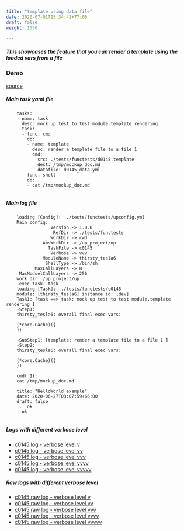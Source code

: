 ```yaml
---
title: "template using data file"
date: 2020-07-01T15:34:42+77:00
draft: false
weight: 1550

---
```


##### This showcases the feature that you can render a template using the loaded vars from a file


### Demo








[source](https://github.com/upcmd/up/blob/master/tests/functests/c0145.yml)

##### Main task yaml file
```
    tasks:
    - name: task
      desc: mock up test to test module.template rendering
      task:
      - func: cmd
        do:
        - name: template
          desc: render a template file to a file 1
          cmd:
            src: ./tests/functests/d0145.template
            dest: /tmp/mockup_doc.md
            datafile: d0145_data.yml
      - func: shell
        do:
        - cat /tmp/mockup_doc.md
    
```
##### Main log file
```
    loading [Config]:  ./tests/functests/upconfig.yml
    Main config:
                 Version -> 1.0.0
                  RefDir -> ./tests/functests
                 WorkDir -> cwd
              AbsWorkDir -> /up_project/up
                TaskFile -> c0145
                 Verbose -> vvv
              ModuleName -> thirsty_tesla6
               ShellType -> /bin/sh
           MaxCallLayers -> 8
     MaxModuelCallLayers -> 256
    work dir: /up_project/up
    -exec task: task
    loading [Task]:  ./tests/functests/c0145
    module: [thirsty_tesla6] instance id: [dev]
    Task1: [task ==> task: mock up test to test module.template rendering ]
    -Step1:
    thirsty_tesla6: overall final exec vars:
    
    (*core.Cache)({
    })
    
    ~SubStep1: [template: render a template file to a file 1 ]
    -Step2:
    thirsty_tesla6: overall final exec vars:
    
    (*core.Cache)({
    })
    
    cmd( 1):
    cat /tmp/mockup_doc.md
    
    title: "HelloWorld example"
    date: 2020-06-27T03:07:59+66:00
    draft: false
     .. ok
    . ok
    
```


##### Logs with different verbose level
* [c0145 log - verbose level v](../../logs/c0145_v)
* [c0145 log - verbose level vv](../../logs/c0145_vv)
* [c0145 log - verbose level vvv](../../logs/c0145_vvvv)
* [c0145 log - verbose level vvvv](../../logs/c0145_vvvv)
* [c0145 log - verbose level vvvvv](../../logs/c0145_vvvvv)

##### Raw logs with different verbose level
* [c0145 raw log - verbose level v](../../reflogs/c0145_v.log)
* [c0145 raw log - verbose level vv](../../reflogs/c0145_vv.log)
* [c0145 raw log - verbose level vvv](../../reflogs/c0145_vvv.log)
* [c0145 raw log - verbose level vvvv](../../reflogs/c0145_vvvv.log)
* [c0145 raw log - verbose level vvvvv](../../reflogs/c0145_vvvvv.log)







